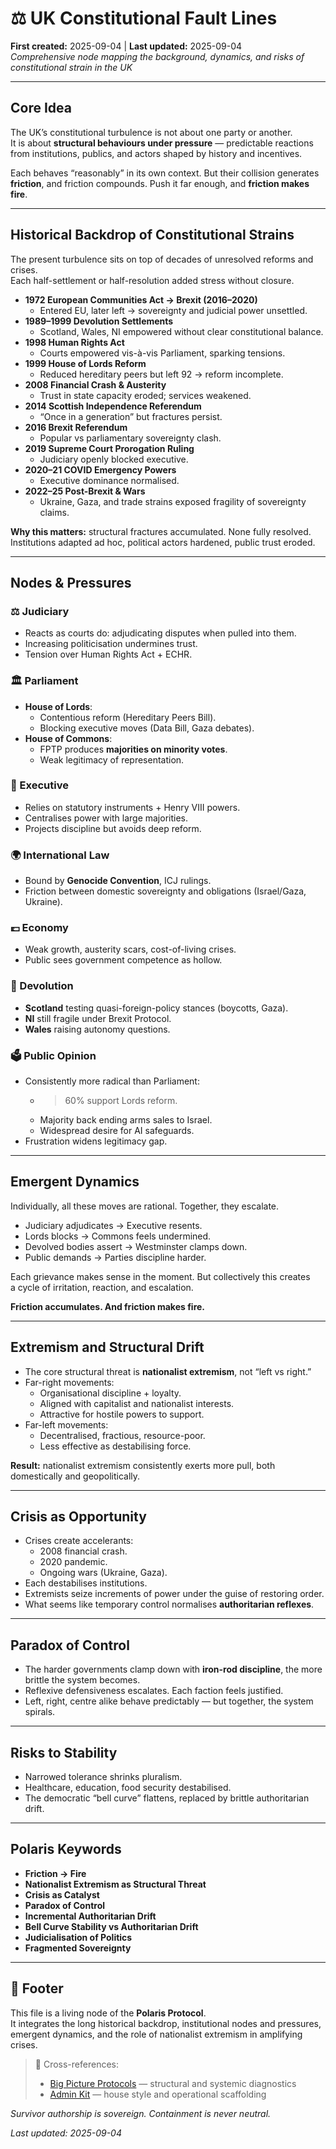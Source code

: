 # ⚖️ UK Constitutional Fault Lines  
**First created:** 2025-09-04 | **Last updated:** 2025-09-04  
*Comprehensive node mapping the background, dynamics, and risks of constitutional strain in the UK*  

---

## Core Idea  
The UK’s constitutional turbulence is not about one party or another.  
It is about **structural behaviours under pressure** — predictable reactions  
from institutions, publics, and actors shaped by history and incentives.  

Each behaves “reasonably” in its own context. But their collision generates  
**friction**, and friction compounds. Push it far enough, and **friction makes fire**.  

---

## Historical Backdrop of Constitutional Strains  

The present turbulence sits on top of decades of unresolved reforms and crises.  
Each half-settlement or half-resolution added stress without closure.  

- **1972 European Communities Act → Brexit (2016–2020)**  
  - Entered EU, later left → sovereignty and judicial power unsettled.  
- **1989–1999 Devolution Settlements**  
  - Scotland, Wales, NI empowered without clear constitutional balance.  
- **1998 Human Rights Act**  
  - Courts empowered vis-à-vis Parliament, sparking tensions.  
- **1999 House of Lords Reform**  
  - Reduced hereditary peers but left 92 → reform incomplete.  
- **2008 Financial Crash & Austerity**  
  - Trust in state capacity eroded; services weakened.  
- **2014 Scottish Independence Referendum**  
  - “Once in a generation” but fractures persist.  
- **2016 Brexit Referendum**  
  - Popular vs parliamentary sovereignty clash.  
- **2019 Supreme Court Prorogation Ruling**  
  - Judiciary openly blocked executive.  
- **2020–21 COVID Emergency Powers**  
  - Executive dominance normalised.  
- **2022–25 Post-Brexit & Wars**  
  - Ukraine, Gaza, and trade strains exposed fragility of sovereignty claims.  

**Why this matters:** structural fractures accumulated. None fully resolved.  
Institutions adapted ad hoc, political actors hardened, public trust eroded.  

---

## Nodes & Pressures  

### ⚖️ Judiciary  
- Reacts as courts do: adjudicating disputes when pulled into them.  
- Increasing politicisation undermines trust.  
- Tension over Human Rights Act + ECHR.  

### 🏛️ Parliament  
- **House of Lords**:  
  - Contentious reform (Hereditary Peers Bill).  
  - Blocking executive moves (Data Bill, Gaza debates).  
- **House of Commons**:  
  - FPTP produces **majorities on minority votes**.  
  - Weak legitimacy of representation.  

### 👑 Executive  
- Relies on statutory instruments + Henry VIII powers.  
- Centralises power with large majorities.  
- Projects discipline but avoids deep reform.  

### 🌍 International Law  
- Bound by **Genocide Convention**, ICJ rulings.  
- Friction between domestic sovereignty and obligations (Israel/Gaza, Ukraine).  

### 💷 Economy  
- Weak growth, austerity scars, cost-of-living crises.  
- Public sees government competence as hollow.  

### 🏴 Devolution  
- **Scotland** testing quasi-foreign-policy stances (boycotts, Gaza).  
- **NI** still fragile under Brexit Protocol.  
- **Wales** raising autonomy questions.  

### 🗳️ Public Opinion  
- Consistently more radical than Parliament:  
  - >60% support Lords reform.  
  - Majority back ending arms sales to Israel.  
  - Widespread desire for AI safeguards.  
- Frustration widens legitimacy gap.  

---

## Emergent Dynamics  

Individually, all these moves are rational. Together, they escalate.  

- Judiciary adjudicates → Executive resents.  
- Lords blocks → Commons feels undermined.  
- Devolved bodies assert → Westminster clamps down.  
- Public demands → Parties discipline harder.  

Each grievance makes sense in the moment. But collectively this creates  
a cycle of irritation, reaction, and escalation.  

**Friction accumulates. And friction makes fire.**  

---

## Extremism and Structural Drift  

- The core structural threat is **nationalist extremism**, not “left vs right.”  
- Far-right movements:  
  - Organisational discipline + loyalty.  
  - Aligned with capitalist and nationalist interests.  
  - Attractive for hostile powers to support.  
- Far-left movements:  
  - Decentralised, fractious, resource-poor.  
  - Less effective as destabilising force.  

**Result:** nationalist extremism consistently exerts more pull, both domestically and geopolitically.  

---

## Crisis as Opportunity  

- Crises create accelerants:  
  - 2008 financial crash.  
  - 2020 pandemic.  
  - Ongoing wars (Ukraine, Gaza).  
- Each destabilises institutions.  
- Extremists seize increments of power under the guise of restoring order.  
- What seems like temporary control normalises **authoritarian reflexes**.  

---

## Paradox of Control  

- The harder governments clamp down with **iron-rod discipline**, the more brittle the system becomes.  
- Reflexive defensiveness escalates. Each faction feels justified.  
- Left, right, centre alike behave predictably — but together, the system spirals.  

---

## Risks to Stability  

- Narrowed tolerance shrinks pluralism.  
- Healthcare, education, food security destabilised.  
- The democratic “bell curve” flattens, replaced by brittle authoritarian drift.  

---

## Polaris Keywords  
- **Friction → Fire**  
- **Nationalist Extremism as Structural Threat**  
- **Crisis as Catalyst**  
- **Paradox of Control**  
- **Incremental Authoritarian Drift**  
- **Bell Curve Stability vs Authoritarian Drift**  
- **Judicialisation of Politics**  
- **Fragmented Sovereignty**  

---

## 🏮 Footer  

This file is a living node of the **Polaris Protocol**.  
It integrates the long historical backdrop, institutional nodes and pressures,  
emergent dynamics, and the role of nationalist extremism in amplifying crises.  

> 📡 Cross-references:  
> - [Big Picture Protocols](../Big_Picture_Protocols/) — structural and systemic diagnostics  
> - [Admin Kit](../Admin_Kit/) — house style and operational scaffolding  

*Survivor authorship is sovereign. Containment is never neutral.*  

_Last updated: 2025-09-04_  
